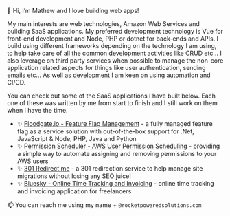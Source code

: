 👋 Hi, I’m Mathew and I love building web apps!

My main interests are web technologies, Amazon Web Services and building SaaS applications. My preferred development technology is Vue for front-end development and Node, PHP or dotnet for back-ends and APIs. I build using different frameworks depending on the technology I am using, to help take care of all the common development activities like CRUD etc... I also leverage on third party services when possible to manage the non-core application related aspects for things like user authentication, sending emails etc... As well as development I am keen on using automation and CI/CD.

You can check out some of the SaaS applications I have built below. Each one of these was written by me from start to finish and I still work on them when I have the time.
- ✨ [Floodgate.io - Feature Flag Management](https://floodgate.io) - a fully managed feature flag as a service solution with out-of-the-box support for .Net, JavaScript & Node, PHP, Java and Python
- ✨ [Permission Scheduler - AWS User Permission Scheduling](https://permissionscheduler.com) - providing a simple way to automate assigning and removing permissions to your AWS users
- ✨ [301 Redirect.me](https://301redirect.me) - a 301 redirection service to help manage site migrations without losing any SEO juice!
- ✨ [Bluesky - Online Time Tracking and Invoicing](https://blueskyapp.com) - online time tracking and invoicing application for freelancers

📫 You can reach me using my name + `@rocketpoweredsolutions.com`
